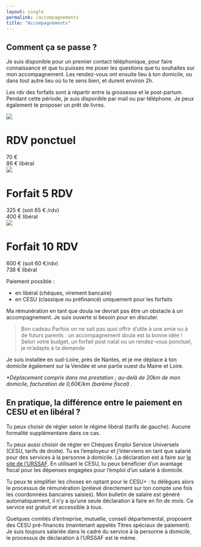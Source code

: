 ```yaml
---
layout: single
permalink: /accompagnements
title: "Accompagnements"
---
```


## Comment ça se passe ?

Je suis disponible pour un premier contact téléphonique, pour faire connaissance et que tu puisses me poser les questions que tu souhaites sur mon accompagnement. 
Les rendez-vous ont ensuite lieu à ton domicile, ou dans tout autre lieu où tu te sens bien, et durent environ 2h. 

Les rdv des forfaits sont à répartir entre la grossesse et le post-partum. Pendant cette période, je suis disponible par mail ou par téléphone. Je peux également te proposer un prêt de livres.

<div class="container">
  <div class="table-price">
    <div class="pic-item">
       <img src="/assets/images/doula/doula1.png"/>
    </div>
    <div class="description">
      <h1 class="title">RDV ponctuel</h1>
      <span class="price">70 € <br/>86 € libéral</span>
    </div>
  </div>
  <div class="table-price">
    <div class="pic-item">
      <img src="/assets/images/doula/doula2.jpg"/>
    </div>
    <div class="description">
     <h1 class="title">Forfait 5 RDV</h1>
      <span class="price">325 €   (soit 65 € /rdv) <br/>400 € libéral</span>
    </div>
  </div>
  <div class="table-price">
    <div class="pic-item">
     <img src="/assets/images/doula/doula3.jpg"/>
    </div>
    <div class="description">
      <h1 class="title">Forfait 10 RDV</h1>
      <span class="price"> 600 €   (soit 60 €/rdv)  <br/> 738 €  libéral</span>
    </div>
  </div>
  </div>

Paiement possible : 
<ul>
    <li> en libéral (chèques, virement bancaire) </li>
    <li> en CESU (classique ou préfinancé) uniquement pour les forfaits </li>
</ul>

Ma rémunération en tant que doula ne devrait pas être un obstacle à un accompagnement. Je suis ouverte si besoin pour en discuter.

<blockquote class="quote ">
<span>Bon cadeau </span> Parfois on ne sait pas quoi offrir d’utile à une amie ou à de futurs parents : un accompagnement doula est la bonne idée ! Selon votre budget, un forfait post natal ou un rendez-vous ponctuel, je m’adapte à ta demande
</blockquote>


Je suis installée en sud-Loire, près de Nantes, et je me déplace à ton domicile également sur la Vendée et une partie ouest du Maine et Loire. 




 <!-- Map -->
 <div id="map" ></div>
 <p>
<i>*Déplacement compris dans ma prestation ; au-delà de 20km de mon domicile, facturation de 0,60€/km (barème fiscal)  
.</i>
</p>

<link rel="stylesheet" href="https://unpkg.com/leaflet@1.3.1/dist/leaflet.css" integrity="sha512-Rksm5RenBEKSKFjgI3a41vrjkw4EVPlJ3+OiI65vTjIdo9brlAacEuKOiQ5OFh7cOI1bkDwLqdLw3Zg0cRJAAQ==" crossorigin="" />
<script src="https://unpkg.com/leaflet@1.3.1/dist/leaflet.js" integrity="sha512-/Nsx9X4HebavoBvEBuyp3I7od5tA0UzAxs+j83KgC8PU0kgB4XiK4Lfe4y4cgBtaRJQEIFCW+oC506aPT2L1zw==" crossorigin="">
</script>
<script type="text/javascript">
    // On initialise la latitude et la longitude de Paris (centre de la carte)
    var lat = 47.15432488494391;
    var lon = -1.5232560503890042;

    var latlngs = [
        [47.13906217626143, -2.1163869066697214],
        [47.25536358313592, -1.5981426763155702],
        [47.211780427615096, -1.1749891304300706],
        [46.91219064842252, -1.189252733100368],
        [46.855322087773246, -1.8715283941629433]
    ];
    var myMap = null;
    // Fonction d'initialisation de la carte
    function initMap() {
        myMap = L.map('map').setView([lat, lon], 10);
        // Leaflet ne récupère pas les cartes (tiles) sur un serveur par défaut. Nous devons lui préciser où nous souhaitons les récupérer. Ici, openstreetmap.fr
        L.tileLayer('https://{s}.tile.openstreetmap.fr/osmfr/{z}/{x}/{y}.png', {
            // Il est toujours bien de laisser le lien vers la source des données
            attribution: 'données © <a href="//osm.org/copyright">OpenStreetMap</a>/ODbL - rendu <a href="//openstreetmap.fr">OSM France</a>',
            minZoom: 1,
            maxZoom: 20
        }).addTo(myMap);
        var polygon = L.polygon(latlngs, {color: '#1f5595'});
        polygon.addTo(myMap);

        var elMarker = L.marker([lat, lon]);
        elMarker.bindTooltip("Mon domicile*", 
            {
                permanent: true, 
                direction: 'right'
            });
        elMarker.addTo(myMap);

        /*
        var circleOptions = {
            color: 'blue',
            fillColor: 'blue'
        };
        var circleCenter = [lat, lon];
        var circle = L.circle(circleCenter, 20000, circleOptions);
        circle.addTo(myMap);*/
    }
    window.onload = function(){
        initMap(); 
    };
</script>



## En pratique, la différence entre le paiement en CESU et en libéral ?

Tu peux choisir de régler selon le régime libéral (tarifs de gauche). Aucune formalité supplémentaire dans ce cas.

Tu peux aussi choisir de régler en Chèques Emploi Service Universels (CESU, tarifs de droite). Tu es l’employeur et j’interviens en tant que salarié pour des services à la personne à domicile. La déclaration est à faire sur [le site de l’URSSAF](https://www.cesu.urssaf.fr/info/accueil/s-informer-sur-le-cesu/tout-savoir/c-est-quoi-pour-qui.html).
En utilisant le CESU, tu peux bénéficier d’un avantage fiscal pour les dépenses engagées pour l’emploi d’un salarié à domicile.

Tu peux te simplifier les choses en optant pour le CESU+ : tu délègues alors le processus de rémunération (prélevé directement sur ton compte une fois les coordonnées bancaires saisies). Mon bulletin de salaire est généré automatiquement, il n’y a qu’une seule déclaration à faire en fin de mois. Ce service est gratuit et accessible à tous.

Quelques comités d’entreprise, mutuelle, conseil départemental, proposent des CESU pré-financés (maintenant appelés Titres spéciaux de paiement). Je suis toujours salariée dans le cadre du service à la personne à domicile, le processus de déclaration à l’URSSAF est le même. 
